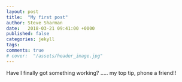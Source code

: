 ```yaml
---
layout: post
title:  "My first post"
author: Steve Sharman
date:   2018-03-21 09:41:00 +0000
published: false
categories: jekyll
tags: 
comments: true
# cover:  "/assets/header_image.jpg"
---
```

Have I finally got something working? ..... my top tip, phone a friend!!
